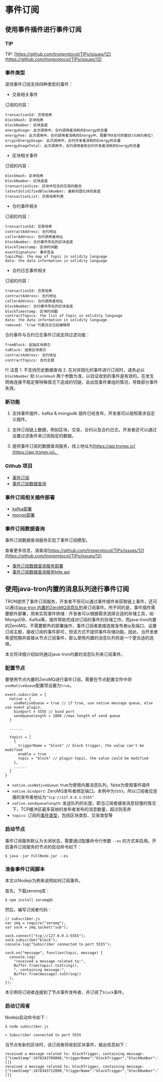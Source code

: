 
# 事件订阅
## 使用事件插件进行事件订阅

### TIP

TIP: [https://github.com/tronprotocol/TIPs/issues/12](https://github.com/tronprotocol/TIPs/issues/12)

### 事件类型
波场事件订阅支持四种类型的事件：

- 交易相关事件

订阅的内容：

```
transactionId: 交易哈希  
blockHash: 区块哈希  
blockNumber: 区块高度  
energyUsage: 此次调用中，合约调用者消耗的Energy的总量  
energyFee: 此次调用中，合约调用者消耗的Energy中，需要TRX支付的数目(SUN为单位)  
originEnergyUsage: 此次调用中，合约开发者消耗的Energy的总量  
energyUsageTotal: 此次调用中，合约调用者和合约开发者消耗的Energy的总量  
```

- 区块相关事件

订阅的内容：

```
blockHash: 区块哈希  
blockNumber: 区块高度  
transactionSize: 区块中包含的交易的数目  
latestSolidifiedBlockNumber: 最新的固化块的高度  
transactionList: 交易哈希列表  
```

- 合约事件相关

订阅的内容：

```
transactionId: 交易哈希  
contractAddress: 合约地址  
callerAddress: 合约调用者地址  
blockNumber: 合约事件所在的区块高度  
blockTimestamp: 区块时间戳  
eventSignature: 事件签名  
topicMap: the map of topic in solidity language  
data: the data information in solidity language  
```

- 合约日志事件相关

订阅的内容：

```
transactionId: 交易哈希  
contractAddress: 合约地址  
callerAddress: 合约调用者地址  
blockNumber: 合约事件所在的区块高度  
blockTimestamp: 区块时间戳  
contractTopics: the list of topic in solidity language  
data: the data information in solidity language  
removed: 'true'代表日志已经被移除  
```

合约事件与合约日志事件订阅支持过滤功能：

```
fromBlock: 起始区块索引  
toBlock: 结束区块索引  
contractAddress: 合约地址  
contractTopics: 合约主题  
```

!!! 注意
    1. 不支持历史数据查询
    2. 在对非固化的事件进行订阅时，请务必以`blockNumber` 和 `blockHash` 两个参数为准，以验证收到的事件是有效的。在发生网络连接不稳定等特殊情况下造成的切链，会出现事件重组的情况，导致部分事件失效。

### 新功能

1. 支持事件插件，kafka & mongodb 插件已经发布，开发者可以按照需求自定义插件。

2. 支持订阅链上数据，例如区块，交易，合约以及合约日志。开发者还可以通过设置过滤条件来订阅指定的数据。

3. 提供事件订阅的数据查询服务，线上地址为[https://api.tronex.io](https://api.tronex.io)。

### Github 项目

- [事件订阅](https://github.com/tronprotocol/event-plugin)
- [事件订阅数据查询](https://github.com/tronprotocol/tron-eventquery)

### 事件订阅相关插件部署

- [kafka部署](https://tronprotocol.github.io/documentation-zh/developers/deployment/#kafka)
- [mongo部署](https://tronprotocol.github.io/documentation-zh/developers/deployment/#mongo)

### 事件订阅数据查询

事件订阅数据查询服务实现了事件订阅模型。

查看更多信息，请查阅[https://github.com/tronprotocol/TIPs/issues/12](https://github.com/tronprotocol/TIPs/issues/12)

- [事件订阅数据查询服务部署](https://tronprotocol.github.io/documentation-zh/developers/deployment/#_6)
- [事件订阅数据查询服务http api](https://github.com/tronprotocol/documentation-en/blob/master/docs_without_index/plugin/event-query-http.md)


## 使用java-tron内置的消息队列进行事件订阅
TRON提供了事件订阅服务，开发者不但可以通过事件插件来获取链上事件，还可以通过[java-tron 内置的ZeroMQ消息队列](https://github.com/tronprotocol/tips/blob/master/tip-28.md)来订阅事件。所不同的是，事件插件需要额外部署，用来实现事件转储：开发者可以根据需求选择合适的存储工具，如MongoDB，Kafka等，插件帮助完成对订阅的事件的存储工作。而java-tron内置的ZeroMQ，不需要额外的部署操作，事件订阅者直接连接发布者ip及端口、设置订阅主题，接收订阅的事件即可，但该方式不提供事件存储功能。因此，当开发者希望短期并直接从节点订阅事件，那么使用内置的消息队列将是一个更合适的选择。

本文将详细介绍如何通过java-tron内置的消息队列来订阅事件。


### 配置节点
要使用节点内置的ZeroMQ进行事件订阅，需要在节点配置文件中将`useNativeQueue`配置项设置为`true`。
```
event.subscribe = {
  native = {
    useNativeQueue = true // if true, use native message queue, else use event plugin.
    bindport = 5555 // bind port
    sendqueuelength = 1000 //max length of send queue
  }

  ......
 
  topics = [
    {
      triggerName = "block" // block trigger, the value can't be modified
      enable = true
      topic = "block" // plugin topic, the value could be modified
    },
    ......
  ]
}
```

* `native.useNativeQueue`: true为使用内置消息队列，false为使用事件插件
* `native.bindport`: ZeroMQ发布者绑定端口。本例中为`5555`，所以订阅者应连接的发布者地址为`"tcp://127.0.0.1:5555"`
* `native.sendqueuelength`: 发送队列的长度，即当订阅者接收消息较慢的情况下，TCP缓冲区最多容纳的发布者发布的消息数量，超过则丢弃
* `topics`: 订阅的[事件类型](#_3)，包括区块类型、交易类型等

### 启动节点
事件订阅服务默认为关闭状态，需要通过配置命令行参数 `--es` 的方式来启用。开启事件订阅服务的节点的启动命令如下：
```
$ java -jar FullNode.jar --es
```

### 准备事件订阅脚本
本文以Nodejs为例来说明如何订阅事件。

首先，下载zeromq库：
```
$ npm install zeromq@5
```
然后，编写订阅者代码：
```
// subscriber.js
var zmq = require("zeromq"),
var sock = zmq.socket("sub");

sock.connect("tcp://127.0.0.1:5555");
sock.subscribe("block");
console.log("Subscriber connected to port 5555");

sock.on("message", function(topic, message) {
  console.log(
    "received a message related to:",
    Buffer.from(topic).toString(),
    ", containing message:",
    Buffer.from(message).toString()
  );
});
```
本示例将订阅者连接到了节点事件发布者，并订阅了`block`事件。

### 启动订阅者
Nodejs启动命令如下：
```
$ node subscriber.js

> Subscriber connected to port 5555
```
当节点有新的区块时，该订阅者将收到区块事件，输出信息如下：
```
received a message related to: blockTrigger, containing message: {"timeStamp":1678343709000,"triggerName":"blockTrigger","blockNumber":1361,"blockHash":"00000000000005519b3995cd638753a862c812d1bda11de14bbfaa5ad3383280","transactionSize":0,"latestSolidifiedBlockNumber":1361,"transactionList":[]}
received a message related to: blockTrigger, containing message: {"timeStamp":1678343712000,"triggerName":"blockTrigger","blockNumber":1362,"blockHash":"0000000000000552d53d1bdd9929e4533a983f14df8931ee9b3bf6d6c74a47b0","transactionSize":0,"latestSolidifiedBlockNumber":1362,"transactionList":[]}
```
